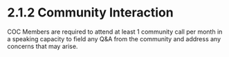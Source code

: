 # 2.1.2 Community Interaction

COC Members are required to attend at least 1 community call per month in a speaking capacity to field any Q\&A from the community and address any concerns that may arise.
